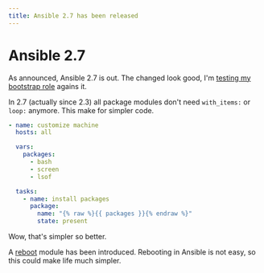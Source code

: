 ```yaml
---
title: Ansible 2.7 has been released
---
```


# Ansible 2.7

As announced, Ansible 2.7 is out. The changed look good, I'm [testing my bootstrap role](https://travis-ci.org/robertdebock/ansible-role-bootstrap) agains it.

In 2.7 (actually since 2.3) all package modules don't need `with_items:` or `loop:` anymore. This make for simpler code.

```yaml
- name: customize machine
  hosts: all

  vars:
    packages:
      - bash
      - screen
      - lsof

  tasks:
    - name: install packages
      package:
        name: "{% raw %}{{ packages }}{% endraw %}"
        state: present
```

Wow, that's simpler so better.

A [reboot](https://docs.ansible.com/ansible/latest/collections/ansible/builtin/reboot_module.html) module has been introduced. Rebooting in Ansible is not easy, so this could make life much simpler.
